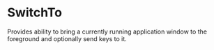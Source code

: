 # SwitchTo
Provides ability to bring a currently running application window to the foreground and optionally send keys to it.
